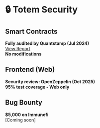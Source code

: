 # 🔒 Totem Security

## Smart Contracts
**Fully audited by Quantstamp (Jul 2024)**  
[View Report](https://daimo.com/audit)  
**No modifications**

## Frontend (Web)
**Security review: OpenZeppelin (Oct 2025)**  
**95% test coverage - Web only**

## Bug Bounty
**$5,000 on Immunefi**  
[Coming soon]
